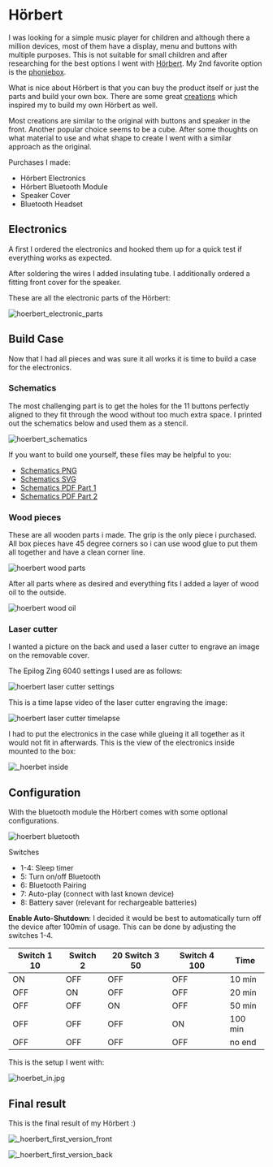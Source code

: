 # Hörbert

I was looking for a simple music player for children and although there a million devices, most of them have a display, menu and buttons with multiple purposes. This is not suitable for small children and after researching for the best options I went with [Hörbert](https://www.hoerbert.com). My 2nd favorite option is the [phoniebox](http://phoniebox.de/).

What is nice about Hörbert is that you can buy the product itself or just the parts and build your own box. There are some great [creations](https://www.hoerbert.com/kreationen/) which inspired my to build my own Hörbert as well.

Most creations are similar to the original with buttons and speaker in the front. Another popular choice seems to be a cube. After some thoughts on what material to use and what shape to create I went with a similar approach as the original.

Purchases I made:

- Hörbert Electronics
- Hörbert Bluetooth Module
- Speaker Cover
- Bluetooth Headset

## Electronics

A first I ordered the electronics and hooked them up for a quick test if everything works as expected.

After soldering the wires I added insulating tube.
I additionally ordered a fitting front cover for the speaker.

These are all the electronic parts of the Hörbert:

![hoerbert_electronic_parts](_hoerbert_electronic_parts.jpg)

## Build Case

Now that I had all pieces and was sure it all works it is time to build a case for the electronics.

### Schematics

The most challenging part is to get the holes for the 11 buttons perfectly aligned to they fit through the wood without too much extra space. I printed out the schematics below and used them as a stencil.

![hoerbert_schematics](_hoerbert_bohrschablone.png)

If you want to build one yourself, these files may be helpful to you:

- [Schematics PNG](_hoerbert_bohrschablone.png)
- [Schematics SVG](_hoerbert.svg)
- [Schematics PDF Part 1](_HoerbertFrontVorlage.pdf)
- [Schematics PDF Part 2](_HoerbertTastenVorlage1.pdf)

### Wood pieces

These are all wooden parts i made. The grip is the only piece i purchased. All box pieces have 45 degree corners so i can use wood glue to put them all together and have a clean corner line.

![hoerbert wood parts](_hoerbert_wood_parts.jpg)

After all parts where as desired and everything fits I added a layer of wood oil to the outside.

![hoerbert wood oil](_hoerbert_wood_oil.jpg)

### Laser cutter

I wanted a picture on the back and used a laser cutter to engrave an image on the removable cover.

The Epilog Zing 6040 settings I used are as follows:

![hoerbert laser cutter settings](_hoerbert_lasercutter_settings.jpg)

This is a time lapse video of the laser cutter engraving the image:

![hoerbert laser cutter timelapse](_hoerbert_lasercutter_timelapse.webp)

I had to put the electronics in the case while glueing it all together as it would not fit in afterwards. This is the view of the electronics inside mounted to the box:

![_hoerbet inside](_hoerbet_inside1.jpg)

## Configuration

With the bluetooth module the Hörbert comes with some optional configurations.

![hoerbert bluetooth](_hoerbert_bluetooth.jpg)

Switches

- 1-4: Sleep timer
- 5: Turn on/off Bluetooth
- 6: Bluetooth Pairing
- 7: Auto-play (connect with last known device)
- 8: Battery saver (relevant for rechargeable batteries)

**Enable Auto-Shutdown**: I decided it would be best to automatically turn off the device after 100min of usage. This can be done by adjusting the switches 1-4.

|Switch 1 10|Switch 2|20 Switch 3 50|Switch 4 100| Time|
|--|-|--|--|--|
|ON|OFF|OFF|OFF|10 min|
|OFF|ON|OFF|OFF|20 min|
|OFF|OFF|ON|OFF|50 min|
|OFF|OFF|OFF|ON|100 min|
|OFF|OFF|OFF|OFF|no end|

This is the setup I went with:

![hoerbet_in.jpg](_hoerbet_inside2.jpg)

## Final result

This is the final result of my Hörbert :)

![_hoerbert_first_version_front](_hoerbert_first_version_front.jpg)

![_hoerbert_first_version_back](_hoerbert_first_version_back.jpg)
